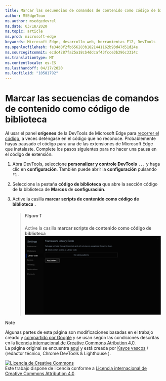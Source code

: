 ```yaml
---
title: Marcar las secuencias de comandos de contenido como código de biblioteca
author: MSEdgeTeam
ms.author: msedgedevrel
ms.date: 03/18/2020
ms.topic: article
ms.prod: microsoft-edge
keywords: Microsoft Edge, desarrollo web, herramientas F12, DevTools
ms.openlocfilehash: fe34d8f2fb656283b1821441162b93d47d51d24e
ms.sourcegitcommit: ecdc4287fa25a18cb4ddcaf43fcce3b396c3314c
ms.translationtype: MT
ms.contentlocale: es-ES
ms.lasthandoff: 04/17/2020
ms.locfileid: "10581792"
---
```

<!-- Copyright Kayce Basques 

   Licensed under the Apache License, Version 2.0 (the "License");
   you may not use this file except in compliance with the License.
   You may obtain a copy of the License at

       https://www.apache.org/licenses/LICENSE-2.0

   Unless required by applicable law or agreed to in writing, software
   distributed under the License is distributed on an "AS IS" BASIS,
   WITHOUT WARRANTIES OR CONDITIONS OF ANY KIND, either express or implied.
   See the License for the specific language governing permissions and
   limitations under the License.  -->





# Marcar las secuencias de comandos de contenido como código de biblioteca   



Al usar el panel **orígenes** de la DevTools de Microsoft Edge para [recorrer el código][DevToolsJavascriptStepThroughCode], a veces deténgase en el código que no reconoce.  Probablemente hayas pausado el código para una de las extensiones de Microsoft Edge que instalaste.  Complete los pasos siguientes para no hacer una pausa en el código de extensión.  

1.  Abra DevTools, seleccione **personalizar y controle DevTools** `...` y haga clic en **configuración**.  También puede abrir la **configuración** pulsando `F1` .  

1.  Seleccione la pestaña **código de biblioteca** que abre la sección código de la biblioteca de **Marcos** de **configuración**.  
1.  Active la casilla **marcar scripts de contenido como código de biblioteca** .  
    
    > ##### Figura 1  
    > Active la casilla **marcar scripts de contenido como código de biblioteca**  
    > ![Active la casilla marcar scripts de contenido como código de biblioteca][ImageMarkContentScriptsLibraryCode]  

<!--## Feedback   -->  



<!-- image links -->  

[ImageMarkContentScriptsLibraryCode]: /microsoft-edge/devtools-guide-chromium/media/javascript-settings-library-code-mark-content-scripts-library-code.msft.png "Ilustración 1: Active la casilla marcar scripts de contenido como código de biblioteca"  

<!-- links -->  

[DevToolsJavascriptStepThroughCode]: ../index.md#step-4-step-through-the-code "Paso 4: desplazarse por el código: Introducción a la depuración de JavaScript en Microsoft Edge DevTools"  

> [!NOTE]
> Algunas partes de esta página son modificaciones basadas en el trabajo creado y [compartido por Google][GoogleSitePolicies] y se usan según las condiciones descritas en la [licencia internacional de Creative Commons Atribution 4,0][CCA4IL].  
> La página original se encuentra [aquí](https://developers.google.com/web/tools/chrome-devtools/javascript/guides/blackbox-chrome-extension-scripts) y está creada por [Kayce vascos][KayceBasques] \ (redactor técnico, Chrome DevTools & Lighthouse \).  

[![Licencia de Creative Commons][CCby4Image]][CCA4IL]  
Este trabajo dispone de licencia conforme a [Licencia internacional de Creative Commons Attribution 4.0][CCA4IL].  

[CCA4IL]: https://creativecommons.org/licenses/by/4.0  
[CCby4Image]: https://i.creativecommons.org/l/by/4.0/88x31.png  
[GoogleSitePolicies]: https://developers.google.com/terms/site-policies  
[KayceBasques]: https://developers.google.com/web/resources/contributors/kaycebasques  
